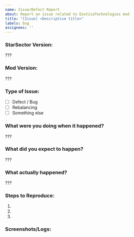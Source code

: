 ```yaml
---
name: Issue/Defect Report
about: Report an issue related to ExoticaTechnologies mod
title: "[Issue] <Descriptive title>"
labels: bug
assignees: ''
---
```


### StarSector Version:
<!-- Please provide the version of your game -->

???

### Mod Version:
<!-- Please provide the version of the mod. -->

???

### Type of Issue:
<!-- Please select the type of issue. -->
- [ ] Defect / Bug
- [ ] Rebalancing
- [ ] Something else

### What were you doing when it happened?
<!-- Describe the actions you were performing when the issue occurred. -->

???

### What did you expect to happen?
<!-- Describe what you expected to happen. -->

???

### What actually happened?
<!-- Describe what actually happened. -->

???

### Steps to Reproduce:
<!-- Please list the steps to reproduce the issue. -->

1. 
2. 
3. 

### Screenshots/Logs:
<!-- If applicable, add screenshots to help explain your problem. You can also paste any relevant logs here. -->

